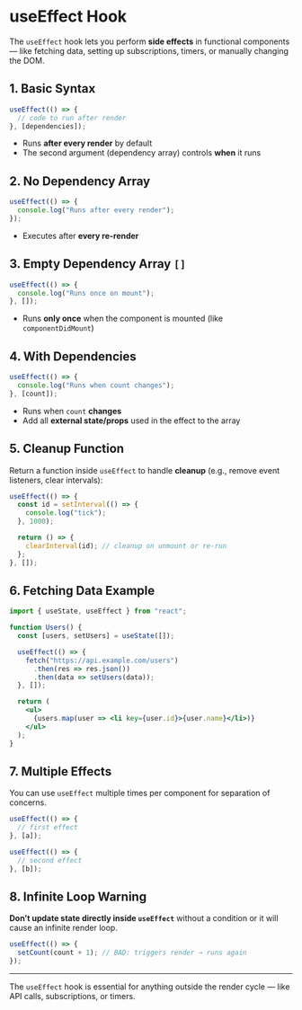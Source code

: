 # useEffect Hook

The `useEffect` hook lets you perform **side effects** in functional components — like fetching data, setting up subscriptions, timers, or manually changing the DOM.

## 1. Basic Syntax

```jsx
useEffect(() => {
  // code to run after render
}, [dependencies]);
````

* Runs **after every render** by default
* The second argument (dependency array) controls **when** it runs

## 2. No Dependency Array

```jsx
useEffect(() => {
  console.log("Runs after every render");
});
```

* Executes after **every re-render**

## 3. Empty Dependency Array `[]`

```jsx
useEffect(() => {
  console.log("Runs once on mount");
}, []);
```

* Runs **only once** when the component is mounted (like `componentDidMount`)

## 4. With Dependencies

```jsx
useEffect(() => {
  console.log("Runs when count changes");
}, [count]);
```

* Runs when `count` **changes**
* Add all **external state/props** used in the effect to the array

## 5. Cleanup Function

Return a function inside `useEffect` to handle **cleanup** (e.g., remove event listeners, clear intervals):

```jsx
useEffect(() => {
  const id = setInterval(() => {
    console.log("tick");
  }, 1000);

  return () => {
    clearInterval(id); // cleanup on unmount or re-run
  };
}, []);
```

## 6. Fetching Data Example

```jsx
import { useState, useEffect } from "react";

function Users() {
  const [users, setUsers] = useState([]);

  useEffect(() => {
    fetch("https://api.example.com/users")
      .then(res => res.json())
      .then(data => setUsers(data));
  }, []);

  return (
    <ul>
      {users.map(user => <li key={user.id}>{user.name}</li>)}
    </ul>
  );
}
```

## 7. Multiple Effects

You can use `useEffect` multiple times per component for separation of concerns.

```jsx
useEffect(() => {
  // first effect
}, [a]);

useEffect(() => {
  // second effect
}, [b]);
```

## 8. Infinite Loop Warning

**Don’t update state directly inside `useEffect`** without a condition or it will cause an infinite render loop.

```jsx
useEffect(() => {
  setCount(count + 1); // BAD: triggers render → runs again
});
```

---

The `useEffect` hook is essential for anything outside the render cycle — like API calls, subscriptions, or timers.
